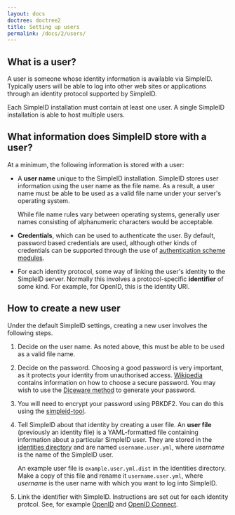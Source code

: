 ```yaml
---
layout: docs
doctree: doctree2
title: Setting up users
permalink: /docs/2/users/
---
```


## What is a user?

A user is someone whose identity information is available via SimpleID.  Typically users will be able
to log into other web sites or applications through an identity protocol supported by SimpleID.

Each SimpleID installation must contain at least one user.  A single SimpleID installation is able to host
multiple users.

## What information does SimpleID store with a user?

At a minimum, the following information is stored with a user:

- A **user name** unique to the SimpleID installation.  SimpleID stores user information using the user name
  as the file name.  As a result, a user name must be able to be used as a valid file name under your
  server's operating system.

  While file name rules vary between operating systems, generally user names consisting of alphanumeric characters
  would be acceptable.

- **Credentials**, which can be used to authenticate the user.  By default, password based credentials are used,
  although other kinds of credentials can be supported through the use of [authentication scheme modules](/docs/2/auth-schemes).

- For each identity protocol, some way of linking the user's identity to the SimpleID server.  Normally this involves a
  protocol-specific **identifier** of some kind.  For example, for OpenID, this is the identity URI.

## How to create a new user

Under the default SimpleID settings, creating a new user involves the following steps.

1. Decide on the user name.  As noted above, this must be able to be used as a valid file name.

2. Decide on the password.  Choosing a good password is very important, as it protects your identity from
   unauthorised access.  [Wikipedia](http://en.wikipedia.org/wiki/Password) contains information on how to
   choose a secure password.  You may wish to use the [Diceware method](http://en.wikipedia.org/wiki/Diceware)
   to generate your password.

3. You will need to encrypt your password using PBKDF2.  You can do this
   using the [simpleid-tool](/docs/2/simpleid-tool/#passwd).

4. Tell SimpleID about that identity by creating a user file.  An **user file** (previously an identity file)
   is a YAML-formatted file containing information about a particular SimpleID user.  They are stored in the
   [identities directory](/docs/2/installing/#directories) and are named <code>username.user.yml</code>,
   where <var>username</var> is the name of the SimpleID user.

   An example user file is <code>example.user.yml.dist</code> in the identities directory.  Make a copy of
   this file and rename it <code>username.user.yml</code>, where <var>username</var> is the user name with
   which you want to log into SimpleID.

5. Link the identifier with SimpleID.  Instructions are set out for each identity protcol.  See, for example
   [OpenID](/docs/2/openid/#claiming) and [OpenID Connect](/docs/2/openid-connect/#webfinger).
